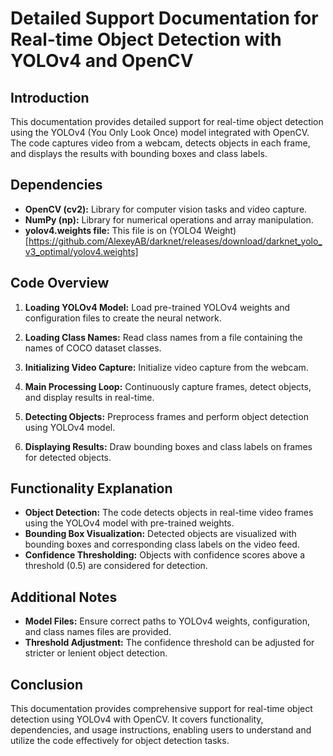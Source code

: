 # Detailed Support Documentation for Real-time Object Detection with YOLOv4 and OpenCV

## Introduction
This documentation provides detailed support for real-time object detection using the YOLOv4 (You Only Look Once) model integrated with OpenCV. The code captures video from a webcam, detects objects in each frame, and displays the results with bounding boxes and class labels.

## Dependencies
- **OpenCV (cv2):** Library for computer vision tasks and video capture.
- **NumPy (np):** Library for numerical operations and array manipulation.
- **yolov4.weights file:** This file is on (YOLO4 Weight)[https://github.com/AlexeyAB/darknet/releases/download/darknet_yolo_v3_optimal/yolov4.weights]

## Code Overview
1. **Loading YOLOv4 Model:** Load pre-trained YOLOv4 weights and configuration files to create the neural network.
   
2. **Loading Class Names:** Read class names from a file containing the names of COCO dataset classes.
   
3. **Initializing Video Capture:** Initialize video capture from the webcam.
   
4. **Main Processing Loop:** Continuously capture frames, detect objects, and display results in real-time.
   
5. **Detecting Objects:** Preprocess frames and perform object detection using YOLOv4 model.
   
6. **Displaying Results:** Draw bounding boxes and class labels on frames for detected objects.

## Functionality Explanation
- **Object Detection:** The code detects objects in real-time video frames using the YOLOv4 model with pre-trained weights.
- **Bounding Box Visualization:** Detected objects are visualized with bounding boxes and corresponding class labels on the video feed.
- **Confidence Thresholding:** Objects with confidence scores above a threshold (0.5) are considered for detection.

## Additional Notes
- **Model Files:** Ensure correct paths to YOLOv4 weights, configuration, and class names files are provided.
- **Threshold Adjustment:** The confidence threshold can be adjusted for stricter or lenient object detection.

## Conclusion
This documentation provides comprehensive support for real-time object detection using YOLOv4 with OpenCV. It covers functionality, dependencies, and usage instructions, enabling users to understand and utilize the code effectively for object detection tasks.
